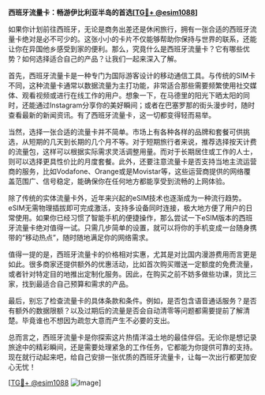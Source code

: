 **西班牙流量卡：畅游伊比利亚半岛的首选[[TG💪+ @esim1088](https://t.me/s/esim1088)]**

如果你计划前往西班牙，无论是商务出差还是休闲旅行，拥有一张合适的西班牙流量卡绝对是必不可少的。这张小小的卡片不仅能够帮助你保持与世界的联系，还能让你在异国他乡感受到家的便利。那么，究竟什么是西班牙流量卡？它有哪些优势？如何选择适合自己的产品？让我们一起来深入了解。

首先，西班牙流量卡是一种专门为国际游客设计的移动通信工具。与传统的SIM卡不同，这种流量卡通常以数据流量为主打功能，非常适合那些需要频繁使用社交媒体、观看视频或进行在线工作的用户。想象一下，在马德里的阳光下晒太阳的同时，还能通过Instagram分享你的美好瞬间；或者在巴塞罗那的街头漫步时，随时查看最新的新闻资讯。有了西班牙流量卡，这一切都变得轻而易举。

当然，选择一张合适的流量卡并不简单。市场上有各种各样的品牌和套餐可供挑选，从短期的几天到长期的几个月不等。对于短期旅行者来说，推荐选择按天计费的流量包，这样可以根据实际需求灵活调整用量。而对于长期居住或工作的人士，则可以选择更具性价比的月度套餐。此外，还要注意流量卡是否支持当地主流运营商的服务，比如Vodafone、Orange或是Movistar等，这些运营商提供的网络覆盖范围广、信号稳定，能确保你在任何地方都能享受到流畅的上网体验。

除了传统的实体流量卡外，近年来兴起的eSIM技术也逐渐成为一种流行趋势。eSIM无需物理插拔即可完成激活，支持多设备同时连接，极大地方便了用户的日常使用。如果你已经习惯了智能手机的便捷操作，那么尝试一下eSIM版本的西班牙流量卡绝对值得一试。只需几步简单的设置，就可以将你的手机变成一台随身携带的“移动热点”，随时随地满足你的网络需求。

值得一提的是，西班牙流量卡的价格相对实惠，尤其是对比国内漫游费用而言更是如此。很多商家还提供额外的优惠活动，比如首次购买赠送一定额度的免费流量，或者针对特定目的地推出定制化服务。因此，在购买之前不妨多做些功课，货比三家，找到最适合自己预算和需求的产品。

最后，别忘了检查流量卡的具体条款和条件。例如，是否包含语音通话服务？是否有额外的数据限额？以及过期后的流量是否会自动清零等问题都需要提前了解清楚。毕竟谁也不想因为疏忽大意而产生不必要的支出。

总而言之，西班牙流量卡是你探索这片热情洋溢土地的最佳伴侣。无论你是想记录旅途中的精彩瞬间，还是需要处理紧急的工作任务，它都能为你提供可靠的支持。现在就行动起来吧，给自己安排一张优质的西班牙流量卡，让每一次出行都更加安心无忧！

[[TG💪+ @esim1088](https://t.me/s/esim1088) ![Image](https://i.postimg.cc/4NQfJmqS/Snipaste-2025-05-13-00-14-12.png)]